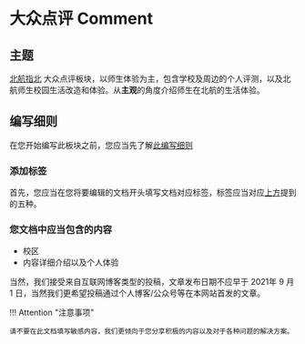 # 大众点评 Comment

## 主题

[北航指北](https://buaa.info) 大众点评板块，以师生体验为主，包含学校及周边的个人评测，以及北航师生校园生活改造和体验。从**主观**的角度介绍师生在北航的生活体验。

## 编写细则

在您开始编写此板块之前，您应当先了解[此编写细则](../Write/0_write.md)

### 添加标签

首先，您应当在您将要编辑的文档开头填写文档对应标签，标签应当对应[上方](#通过标签查找)提到的五种。

### 您文档中应当包含的内容

* 校区
* 内容详细介绍以及个人体验

当然，我们接受来自互联网博客类型的投稿，文章发布日期不应早于 2021年 9 月 1 日，当然我们更希望投稿通过个人博客/公众号等在本网站首发的文章。

!!! Attention "注意事项"

    请不要在此文档填写敏感内容，我们更倾向于您分享积极的内容以及对于各种问题的解决方案。